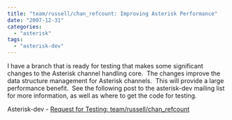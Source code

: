 ```yaml
---
title: "team/russell/chan_refcount: Improving Asterisk Performance"
date: "2007-12-31"
categories: 
  - "asterisk"
tags: 
  - "asterisk-dev"
---
```


I have a branch that is ready for testing that makes some significant changes to the Asterisk channel handling core.  The changes improve the data structure management for Asterisk channels.  This will provide a large performance benefit.  See the following post to the asterisk-dev mailing list for more information, as well as where to get the code for testing.

Asterisk-dev - [Request for Testing: team/russell/chan\_refcount](http://lists.digium.com/pipermail/asterisk-dev/2007-December/031289.html)
